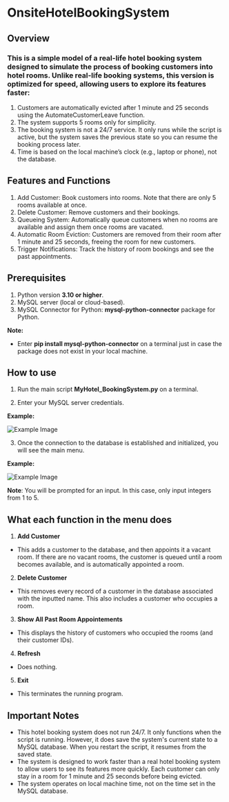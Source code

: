 # OnsiteHotelBookingSystem

## Overview

### This is a simple model of a real-life hotel booking system designed to simulate the process of booking customers into hotel rooms. Unlike real-life booking systems, this version is optimized for speed, allowing users to explore its features faster:

1. Customers are automatically evicted after 1 minute and 25 seconds using the AutomateCustomerLeave function.
2. The system supports 5 rooms only for simplicity.
3. The booking system is not a 24/7 service. It only runs while the script is active, but the system saves the previous state so you can resume the booking process later.
4. Time is based on the local machine’s clock (e.g., laptop or phone), not the database.


## Features and Functions
1. Add Customer: Book customers into rooms. Note that there are only 5 rooms available at once.
2. Delete Customer: Remove customers and their bookings.
3. Queueing System: Automatically queue customers when no rooms are available and assign them once rooms are vacated.
4. Automatic Room Eviction: Customers are removed from their room after 1 minute and 25 seconds, freeing the room for new customers.
5. Trigger Notifications: Track the history of room bookings and see the past appointments.


## Prerequisites
1. Python version **3.10 or higher**.
2. MySQL server (local or cloud-based).
3. MySQL Connector for Python: **mysql-python-connector** package for Python.

**Note:**
- Enter **pip install mysql-python-connector** on a terminal just in case the package does not exist in your local machine. 

## How to use
1. Run the main script **MyHotel_BookingSystem.py** on a terminal.

2. Enter your MySQL server credentials. 

**Example:**

![Example Image](https://uc07eb1c75dd6d6f77e6002ab6a8.previews.dropboxusercontent.com/p/thumb/ACayKe3fZKGIPMT8QDZpwaYefcBEJLkWMCDjnz7m8FLBZmlFA6T0P_Qri8zjwcnU3NBntg4nP1DhHmAn2rfAmeaOdVOIgZe7oewDAXeBFib1jM-0AAoNocTnGowDGFeGsPsOLxNx-AjbhK0hYN_PDVGrxuSVGZXZv7qu6EPDJGBnqAePUWANc9xNoE2jDuHCEZ1jkdtlSFWma3_Ibki8wWR2rbhd0QSpBNgmXDXGgHJB3U_FTQemMe5SAYfutv5CeQ2wEmUrzPQLoXWm47dRoe5-FNJU9DEUglsxTjXQBuYvQsErxmkliDpylrD1MkCgJ0WUOdrb-tqSue0XuJr7At4XWEQis8Aw05JcrqirIiF75s_QDW0os-wptLdxvmyneg8/p.png?is_prewarmed=true)

3. Once the connection to the database is established and initialized, you will see the main menu.

**Example:**

![Example Image](https://uc8010a8bcb5d626c7cb106c8625.previews.dropboxusercontent.com/p/thumb/ACaorZ7JRjj93HpJ4HdMPum6zVbcmwz_8MQ5hTl0IffGOd-jcIvPGUh7spvSqRJX3lfv76QdPgCmSO4bidXvJn3hqrCUuZSvkdWEIozl7rQ_F2xJormsk4zCoyXD3BWq0j2mC1nQJS4OImZJ70sA7rZFYnU4NHdc6zVju2p7uoDBM3jJ9KFa7BuVUSv4YqmV-MbUgaqwN90C-G6AoCx84ri-R_5LXr17AY6UMUk02OifOSHL7PvVhglr7FaDmFxMHTdd0zBZ0GDXrg5_1nrrLHfgVTVDGJqIBKuYj8xAF38v0w0B9Bu5L6qP7up4dBt0S4_355QVkfRSyiA7qBOH-0UEn0Q-iHLFpfmju61XcJcHpmtb5EXO2Gf5SZpW5pMjQx4/p.png?is_prewarmed=true)

**Note**: You will be prompted for an input. In this case, only input integers from 1 to 5.

## What each function in the menu does
1. **Add Customer**
- This adds a customer to the database, and then appoints it a vacant room. If there are no vacant rooms, the customer is queued until a room becomes available, and is automatically appointed a room.

2. **Delete Customer**
- This removes every record of a customer in the database associated with the inputted name. This also includes a customer who occupies a room.

3. **Show All Past Room Appointements**
- This displays the history of customers who occupied the rooms (and their customer IDs).

4. **Refresh**
- Does nothing.

5. **Exit**
- This terminates the running program.

## Important Notes
- This hotel booking system does not run 24/7. It only functions when the script is running. However, it does save the system's current state to a MySQL database. When you restart the script, it resumes from the saved state.
- The system is designed to work faster than a real hotel booking system to allow users to see its features more quickly. Each customer can only stay in a room for 1 minute and 25 seconds before being evicted.
- The system operates on local machine time, not on the time set in the MySQL database.
